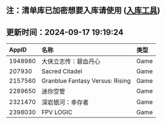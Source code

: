 ## 注：清单库已加密想要入库请使用 ([入库工具](https://github.com/BlankTMing/ManifestAutoUpdate/releases))

## 更新时间：2024-09-17 19:19:24
| AppID | 名称 | 类型  |
| :-------------------- | :----------------------------- | :----------- |
| 1948980 | 大侠立志传：碧血丹心| Game |
| 207930 | Sacred Citadel| Game |
| 2157560 | Granblue Fantasy Versus: Rising| Game |
| 2289650 | 迷你空管| Game |
| 2321470 | 深岩银河：幸存者| Game |
| 2398030 | FPV LOGIC| Game |
